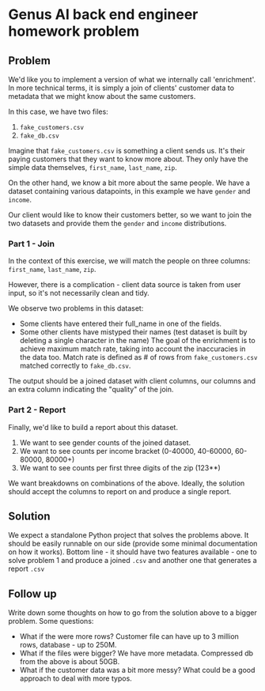 # Genus AI back end engineer homework problem

## Problem

We'd like you to implement a version of what we internally call 'enrichment'. In more technical terms,
it is simply a join of clients' customer data to metadata that we might know about the same customers.

In this case, we have two files:
1) `fake_customers.csv`
2) `fake_db.csv`

Imagine that `fake_customers.csv` is something a client sends us. It's their paying customers that they want to know more about.
They only have the simple data themselves, `first_name`, `last_name`, `zip`.

On the other hand, we know a bit more about the same people. We have a dataset containing various datapoints, 
in this example we have `gender` and `income`.

Our client would like to know their customers better, so we want to join the two datasets and provide them
the `gender` and `income` distributions.

### Part 1 - Join

In the context of this exercise, we will match the people on three columns: `first_name`, `last_name`, `zip`.

However, there is a complication - client data source is taken from user input, so it's not necessarily clean and tidy.

We observe two problems in this dataset:
* Some clients have entered their full_name in one of the fields.
* Some other clients have mistyped their names (test dataset is built by deleting a single character in the name)
The goal of the enrichment is to achieve maximum match rate, taking into account the inaccuracies in the data too. Match rate is defined as # of rows from `fake_customers.csv` matched correctly to `fake_db.csv`.
  
The output should be a joined dataset with client columns, our columns and an extra column indicating the "quality" of the join.

### Part 2 - Report

Finally, we'd like to build a report about this dataset.

1) We want to see gender counts of the joined dataset.
2) We want to see counts per income bracket (0-40000, 40-60000, 60-80000, 80000+)
3) We want to see counts per first three digits of the zip (123**)

We want breakdowns on combinations of the above. Ideally, the solution should accept the columns to report on and produce a single report.

## Solution

We expect a standalone Python project that solves the problems above. It should be easily runnable on our side (provide some minimal documentation on how it
works). Bottom line - it should have two features available - one to solve problem 1 and produce a joined `.csv`
and another one that generates a report `.csv`

## Follow up

Write down some thoughts on how to go from the solution above to a bigger problem. Some questions:

  * What if the were more rows? Customer file can have up to 3 million rows, database - up to 250M.
  * What if the files were bigger? We have more metadata. Compressed db from the above is about 50GB.
  * What if the customer data was a bit more messy? What could be a good approach to deal with more typos.

